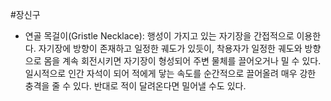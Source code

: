 #장신구 

- 연골 목걸이(Gristle Necklace): 행성이 가지고 있는 자기장을 간접적으로 이용한다. 자기장에 방향이 존재하고 일정한 궤도가 있듯이, 착용자가 일정한 궤도와 방향으로 몸을 계속 회전시키면 자기장이 형성되어 주변 물체를 끌어오거나 밀 수 있다. 일시적으로 인간 자석이 되어 적에게 닿는 속도를 순간적으로 끌어올려 매우 강한 충격을 줄 수 있다. 반대로 적이 달려온다면 밀어낼 수도 있다.